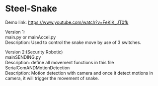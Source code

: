 # Steel-Snake
Demo link:
https://www.youtube.com/watch?v=FeKlK_JT0fk


Version 1:                                                                                                                         
      main.py or mainAccel.py                                                                                                  
      Description: Used to control the snake move by use of 3 switches.

Version 2:(Security Robotic)                                                                                                      
      mainSENDING.py                                                                                                               
            Description: define all movement functions in this file                                                          
      SerialComANDMotionDetection                                                                                               
            Description: Motion detection with camera and once it detect motions in camera, it will trigger the movement of snake.
